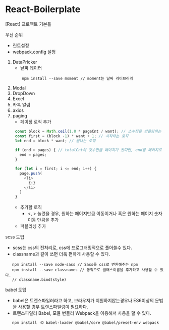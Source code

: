 # React-Boilerplate
[React] 프로젝트 기본틀

우선 순위
- 린트설정
- webpack.config 설정

1. DataPricker
   - 날짜 데이터
    ```npm
        npm install --save moment // moment는 날짜 라이브러리
    ```
2. Modal
3. DropDown  
4. Excel
5. 카톡 알림  
6. axios
7. paging
   - 페이징 로직 추가
   ```javascript
    const block = Math.ceil(1.0 * pageCnt / want); // 소수점을 반올림하는 함수
    const first = (block -1) * want + 1; // 시작하는 로직
    let end = block * want; // 끝나는 로직
    
    if (end > pages) { // totalCnt의 갯수만큼 페이지가 왔다면, end를 페이지로 변환해서 더 큰 페이지가 나오기 방지
      end = pages;
    }
   
    for (let i = first; i <= end; i++) {
      page.push(
        <li>
          {i}
        </li>
      )
    }
   ```
   - 추가할 로직 
      - <, > 눌렀을 경우, 원하는 페이지만큼 이동이거나 혹은 원하는 페이지 숫자이동 만큼을 추가
   - 퍼블리싱 추가 
   
scss 도입
- scss는 css의 전처리로, css에 프로그래밍적으로 풀어쓸수 있다.
- classname과 같이 쓰면 더욱 편하게 사용할 수 있다.
```npm
   npm install --save node-sass // Sass를 css로 변환해주는 npm
   npm install --save classnames // 동적으로 클래스이름을 추가하고 사용할 수 있다.
   // classname.bind(style)
```

babel 도입
- babel은 트랜스파일러라고 하고, 브라우저가 지원하지않는경우나 ES6이상의 문법을 사용할 경우 트랜스파일링이 필요하다.
- 트랜스파일러 Babel, 모듈 번들러 Webpack을 이용해서 사용을 할 수 있다.
```npm
   npm install -D babel-loader @babel/core @babel/preset-env webpack
```
